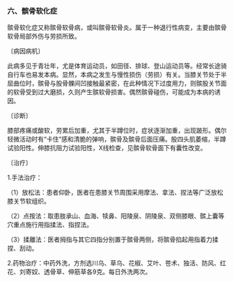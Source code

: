 ### 六、髌骨软化症

髌骨软化症又称髌骨软骨病，或叫髌骨软骨炎。属于一种退行性病变，主要由髌骨软骨局部外伤与劳损所致。

〔病因病机〕

此病多见于青壮年，尤是体育运动员，如田径、排球、登山运动员等。经常长途骑自行车也易发本病。显然，本病之发生与慢性损伤（劳损）有关。当膝关节处于半屈曲位时，髌骨与股骨髁间凹接触最紧密，在此种情况下过度用力，则髌股关节面的软骨受到过大磨损，久则产生髌软骨损害。偶然髌骨碰伤，可能成为本病的诱因。

〔诊断〕

膝部疼痛或酸软，劳累后加重，尤其于半蹲位时，症状逐渐加重，出现跛形。偶尔轻微活动时有“卡住”感和清脆的弹响，髌骨及髌骨后面压痛。股四头肌萎缩，半蹲试验阳性。伸膝抗阻力试验阳性，X线检查，见髌骨软骨面下有囊性改变。

〔治疗〕

1.手法治疗：

（1）放松法：患者仰卧，医者在患膝关节周围采用摩法、拿法、捏法等广泛放松膝关节软组织。

（2）点按法：取患肢承山、血海、犊鼻、阳陵泉、阴陵泉、双侧膝眼、髌上囊等穴重点施行用指揉法、指捏法。

（3）揉離法：医者拇指与其它四指分别置于髌骨两侧，将髌骨掐起用指着力揉捏、刮动。

2.药物治疗：中药外洗，方剂选川乌、草乌、花椒、艾叶、苍术、独活、防风、红花、刘寄奴、透骨草、伸筋草各9克。每日外洗两次。
